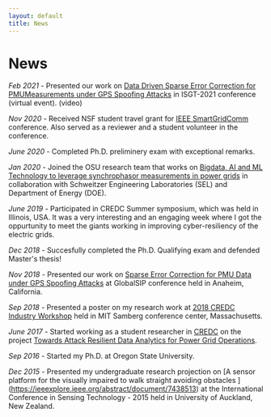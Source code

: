 ```yaml
---
layout: default
title: News
---
```

# News


*Feb 2021* - Presented our work on [Data Driven Sparse Error Correction for PMUMeasurements under GPS Spoofing Attacks](https://ieee-isgt.org/) in ISGT-2021 conference (virtual event). (video)

*Nov 2020* - Received NSF student travel grant for [IEEE SmartGridComm](https://sgc2020.ieee-smartgridcomm.org/) conference. Also served as a reviewer and a student volunteer in the conference.

*June 2020* - Completed Ph.D. preliminery exam with exceptional remarks.

*Jan 2020* - Joined the OSU research team that works on [Bigdata, AI and ML Technology to leverage synchrophasor measurements in power grids](https://www.energy.gov/sites/prod/files/2019/04/f61/Big%20Data%20Awards%20Fact%20Sheet%20FINAL_1.pdf) in collaboration with Schweitzer Engineering Laboratories (SEL) and Department of Energy (DOE).  

*June 2019* - Participated in CREDC Summer symposium, which was held in Illinois, USA. It was a very interesting and an engaging week where I got the oppurtunity to meet the giants working in improving cyber-resiliency of the electric grids. 

*Dec 2018* - Succesfully completed the Ph.D. Qualifying exam and defended Master's thesis!   

*Nov 2018* - Presented our work on [Sparse Error Correction for PMU Data under GPS Spoofing Attacks](https://ieeexplore.ieee.org/document/8645973) at GlobalSIP conference held in Anaheim, California.

*Sep 2018* - Presented a poster on my research work at [2018 CREDC Industry Workshop](https://publish.illinois.edu/2018credciw/) held in MIT Samberg conference center, Massachusetts.

*June 2017* - Started working as a student researcher in [CREDC](https://cred-c.org/) on the project [Towards Attack Resilient Data Analytics for Power Grid Operations](https://cred-c.org/researchactivity/towards-attack-resilient-data-analytics-power-grid-operations). 

*Sep 2016* - Started my Ph.D. at Oregon State University.

*Dec 2015* - Presented my undergraduate research projection on [A sensor platform for the visually impaired to walk straight avoiding obstacles
] (https://ieeexplore.ieee.org/abstract/document/7438513) at the International Conference in Sensing Technology - 2015 held in University of Auckland, New Zealand. 

